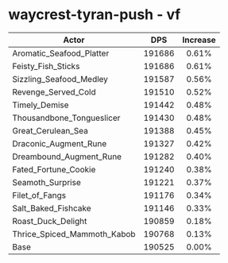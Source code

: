 # waycrest-tyran-push - vf
| Actor | DPS | Increase |
|---|:---:|:---:|
|Aromatic_Seafood_Platter|191686|0.61%|
|Feisty_Fish_Sticks|191686|0.61%|
|Sizzling_Seafood_Medley|191587|0.56%|
|Revenge_Served_Cold|191510|0.52%|
|Timely_Demise|191442|0.48%|
|Thousandbone_Tongueslicer|191430|0.48%|
|Great_Cerulean_Sea|191388|0.45%|
|Draconic_Augment_Rune|191327|0.42%|
|Dreambound_Augment_Rune|191282|0.40%|
|Fated_Fortune_Cookie|191240|0.38%|
|Seamoth_Surprise|191221|0.37%|
|Filet_of_Fangs|191176|0.34%|
|Salt_Baked_Fishcake|191146|0.33%|
|Roast_Duck_Delight|190859|0.18%|
|Thrice_Spiced_Mammoth_Kabob|190768|0.13%|
|Base|190525|0.00%|
